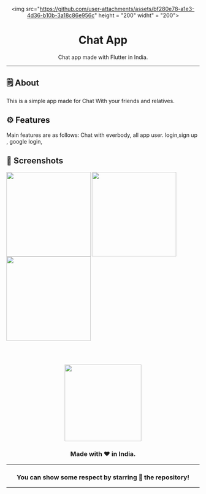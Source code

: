 <div align="center">

<img src="https://github.com/user-attachments/assets/bf280e78-a1e3-4d36-b10b-3a18c86e956c" height = "200" widht" = "200">


# **Chat App**
Chat app made with Flutter in India.

---

</div>



## 🗒 About

This is a simple app made for Chat With your friends and relatives.


## ⚙️ Features
Main features are as follows:
Chat with everbody,
all app user.
login,sign up ,
google login,
## 📲 Screenshots

<p>
<img align="left" src="" width="220px">
<img align="left" src="" width="220px">
<img src="" width="220px">
</p>

<br><br>



<div align="center">

<img src="./assets/icons/logo.png" width="200px" height="200px">

### Made with ❤️ in India.
---
### You can show some respect by starring 🌟 the repository!
---
</div>
